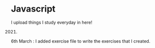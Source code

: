 # Javascript

I upload things I study everyday in here!

2021.
6th March : I added exercise file to write the exercises that I created.
